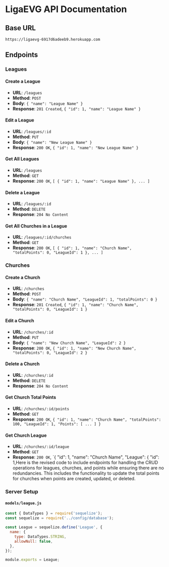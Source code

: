 # LigaEVG API Documentation

## Base URL
`https://ligaevg-6917d6adeeb9.herokuapp.com`

## Endpoints

### Leagues

#### Create a League
- **URL**: `/leagues`
- **Method**: `POST`
- **Body**: `{ "name": "League Name" }`
- **Response**: `201 Created`, `{ "id": 1, "name": "League Name" }`

#### Edit a League
- **URL**: `/leagues/:id`
- **Method**: `PUT`
- **Body**: `{ "name": "New League Name" }`
- **Response**: `200 OK`, `{ "id": 1, "name": "New League Name" }`

#### Get All Leagues
- **URL**: `/leagues`
- **Method**: `GET`
- **Response**: `200 OK`, `[ { "id": 1, "name": "League Name" }, ... ]`

#### Delete a League
- **URL**: `/leagues/:id`
- **Method**: `DELETE`
- **Response**: `204 No Content`

#### Get All Churches in a League
- **URL**: `/leagues/:id/churches`
- **Method**: `GET`
- **Response**: `200 OK`, `[ { "id": 1, "name": "Church Name", "totalPoints": 0, "LeagueId": 1 }, ... ]`

### Churches

#### Create a Church
- **URL**: `/churches`
- **Method**: `POST`
- **Body**: `{ "name": "Church Name", "LeagueId": 1, "totalPoints": 0 }`
- **Response**: `201 Created`, `{ "id": 1, "name": "Church Name", "totalPoints": 0, "LeagueId": 1 }`

#### Edit a Church
- **URL**: `/churches/:id`
- **Method**: `PUT`
- **Body**: `{ "name": "New Church Name", "LeagueId": 2 }`
- **Response**: `200 OK`, `{ "id": 1, "name": "New Church Name", "totalPoints": 0, "LeagueId": 2 }`

#### Delete a Church
- **URL**: `/churches/:id`
- **Method**: `DELETE`
- **Response**: `204 No Content`

#### Get Church Total Points
- **URL**: `/churches/:id/points`
- **Method**: `GET`
- **Response**: `200 OK`, `{ "id": 1, "name": "Church Name", "totalPoints": 100, "LeagueId": 1, "Points": [ ... ] }`

#### Get Church League
- **URL**: `/churches/:id/league`
- **Method**: `GET`
- **Response**: `200 OK`, `{ "id": 1, "name": "Church Name", "League": { "id": 1,Here is the revised code to include endpoints for handling the CRUD operations for leagues, churches, and points while ensuring there are no redundancies. This includes the functionality to update the total points for churches when points are created, updated, or deleted.

### Server Setup

#### `models/league.js`
```javascript
const { DataTypes } = require('sequelize');
const sequelize = require('../config/database');

const League = sequelize.define('League', {
  name: {
    type: DataTypes.STRING,
    allowNull: false,
  },
});

module.exports = League;

